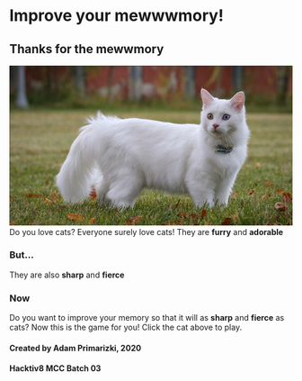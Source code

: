 # Improve your mewwwmory!


## Thanks for the mewwmory

[![alt text](img/catreadme.jpg "Logo Title Text 1")](prmzk.github.io)
Do you love cats?
Everyone surely love cats!
They are **furry** and **adorable**

### But...
They are also **sharp** and **fierce**

### Now
Do you want to improve your memory so that it will as **sharp** and **fierce** as cats?
Now this is the game for you!
Click the cat above to play.

#### Created by Adam Primarizki, 2020
#### Hacktiv8 MCC Batch 03
